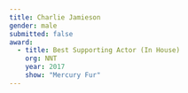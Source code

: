 ```yaml
---
title: Charlie Jamieson
gender: male
submitted: false
award:
  - title: Best Supporting Actor (In House)
    org: NNT
    year: 2017 
    show: "Mercury Fur"
---
```

